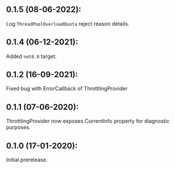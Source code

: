 ## 0.1.5 (08-06-2022):

Log `ThreadPoolOverloadQuota` reject reason details.

## 0.1.4 (06-12-2021):

Added `net6.0` target.

## 0.1.2 (16-09-2021):

Fixed bug with ErrorCallback of ThrottlingProvider

## 0.1.1 (07-06-2020):

ThrottlingProvider now exposes CurrentInfo property for diagnostic purposes.

## 0.1.0 (17-01-2020): 

Initial prerelease.